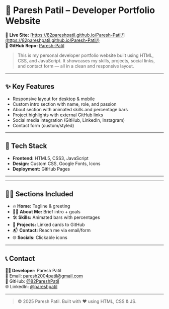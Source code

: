 
# 💼 Paresh Patil – Developer Portfolio Website

🔗 **Live Site:** [https://82pareshpatil.github.io/Paresh-Patil/](https://82pareshpatil.github.io/Paresh-Patil/)  
📁 **GitHub Repo:** [Paresh-Patil](https://github.com/82PareshPatil/Paresh-Patil.git)

> This is my personal developer portfolio website built using HTML, CSS, and JavaScript. It showcases my skills, projects, social links, and contact form — all in a clean and responsive layout.

---

## ✨ Key Features

- Responsive layout for desktop & mobile
- Custom intro section with name, role, and passion
- About section with animated skills and percentage bars
- Project highlights with external GitHub links
- Social media integration (GitHub, LinkedIn, Instagram)
- Contact form (custom/styled)

---

## 🧰 Tech Stack

- **Frontend:** HTML5, CSS3, JavaScript
- **Design:** Custom CSS, Google Fonts, Icons
- **Deployment:** GitHub Pages

---



---

## 🧑‍💻 Sections Included

- 🔥 **Home:** Tagline & greeting
- 🙋‍♂️ **About Me:** Brief intro + goals
- 🛠 **Skills:** Animated bars with percentages
- 🚀 **Projects:** Linked cards to GitHub
- 📬 **Contact:** Reach me via email/form
- 🌐 **Socials:** Clickable icons

---



## 📞 Contact

**👨‍💻 Developer:** Paresh Patil  
📧 Email: paresh2004patil@gmail.com  
🔗 GitHub: [@82PareshPatil](https://github.com/82PareshPatil)  
🌐 LinkedIn: [@pareshpatil](https://linkedin.com/in/your-profile)

---

> © 2025 Paresh Patil. Built with ❤️ using HTML, CSS & JS.
